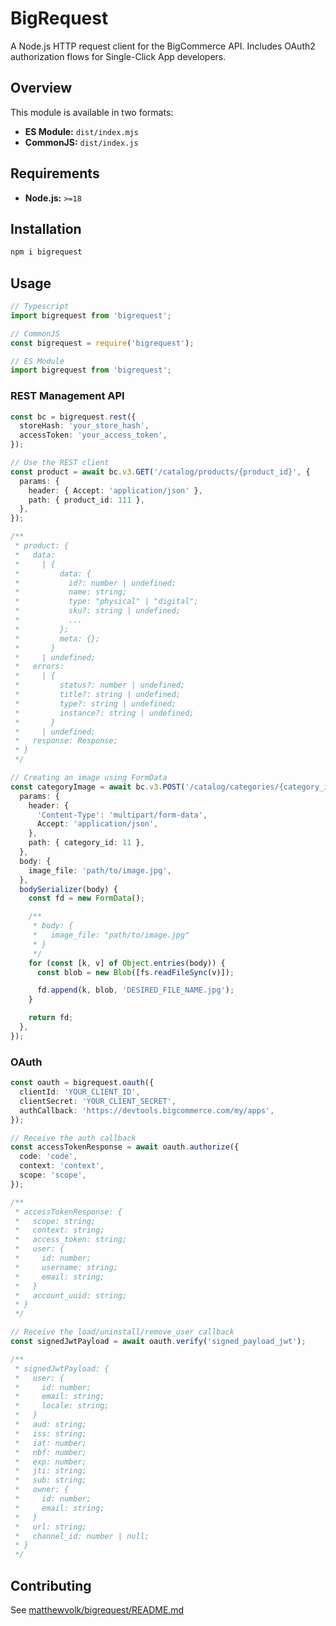 # BigRequest

A Node.js HTTP request client for the BigCommerce API. Includes OAuth2 authorization flows for Single-Click App developers.

## Overview

This module is available in two formats:

- **ES Module:** `dist/index.mjs`
- **CommonJS:** `dist/index.js`

## Requirements

- **Node.js:** `>=18`

## Installation

```sh
npm i bigrequest
```

## Usage

```ts
// Typescript
import bigrequest from 'bigrequest';
```

```js
// CommonJS
const bigrequest = require('bigrequest');
```

```js
// ES Module
import bigrequest from 'bigrequest';
```

### REST Management API

```ts
const bc = bigrequest.rest({
  storeHash: 'your_store_hash',
  accessToken: 'your_access_token',
});

// Use the REST client
const product = await bc.v3.GET('/catalog/products/{product_id}', {
  params: {
    header: { Accept: 'application/json' },
    path: { product_id: 111 },
  },
});

/**
 * product: {
 *   data:
 *     | {
 *         data: {
 *           id?: number | undefined;
 *           name: string;
 *           type: "physical" | "digital";
 *           sku?: string | undefined;
 *           ...
 *         };
 *         meta: {};
 *       }
 *     | undefined;
 *   errors:
 *     | {
 *         status?: number | undefined;
 *         title?: string | undefined;
 *         type?: string | undefined;
 *         instance?: string | undefined;
 *       }
 *     | undefined;
 *   response: Response;
 * }
 */

// Creating an image using FormData
const categoryImage = await bc.v3.POST('/catalog/categories/{category_id}/image', {
  params: {
    header: {
      'Content-Type': 'multipart/form-data',
      Accept: 'application/json',
    },
    path: { category_id: 11 },
  },
  body: {
    image_file: 'path/to/image.jpg',
  },
  bodySerializer(body) {
    const fd = new FormData();

    /**
     * body: {
     *   image_file: "path/to/image.jpg"
     * }
     */
    for (const [k, v] of Object.entries(body)) {
      const blob = new Blob([fs.readFileSync(v)]);

      fd.append(k, blob, 'DESIRED_FILE_NAME.jpg');
    }

    return fd;
  },
});
```

### OAuth

```ts
const oauth = bigrequest.oauth({
  clientId: 'YOUR_CLIENT_ID',
  clientSecret: 'YOUR_CLIENT_SECRET',
  authCallback: 'https://devtools.bigcommerce.com/my/apps',
});

// Receive the auth callback
const accessTokenResponse = await oauth.authorize({
  code: 'code',
  context: 'context',
  scope: 'scope',
});

/**
 * accessTokenResponse: {
 *   scope: string;
 *   context: string;
 *   access_token: string;
 *   user: {
 *     id: number;
 *     username: string;
 *     email: string;
 *   }
 *   account_uuid: string;
 * }
 */

// Receive the load/uninstall/remove_user callback
const signedJwtPayload = await oauth.verify('signed_payload_jwt');

/**
 * signedJwtPayload: {
 *   user: {
 *     id: number;
 *     email: string;
 *     locale: string;
 *   }
 *   aud: string;
 *   iss: string;
 *   iat: number;
 *   nbf: number;
 *   exp: number;
 *   jti: string;
 *   sub: string;
 *   owner: {
 *     id: number;
 *     email: string;
 *   }
 *   url: string;
 *   channel_id: number | null;
 * }
 */
```

## Contributing

See [matthewvolk/bigrequest/README.md](https://github.com/matthewvolk/bigrequest/tree/main#readme)
